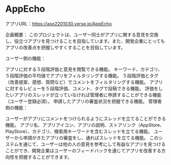 # AppEcho

アプリURL：https://aso2201030.verse.jp/AppEcho

企画概要：
このプロジェクトは、ユーザー同士がアプリに関する意見を交換し、役立つアプリを見つけることを目指しています。また、開発企業にとってもアプリの改善点を把握しやすくすることを目指しています。

ユーザー側の機能：

アプリに対する５段階評価と意見を閲覧できる機能。
キーワード、カテゴリ、５段階評価の平均値でアプリをフィルタリングする機能。
５段階評価とタグ（改善提案、感想、質問など）でコメントをフィルタリングする機能。
アプリに対するレビューを５段階評価、コメント、タグで投稿できる機能。
評価をしたいアプリのスレッドが立っていなければ管理者に申請することができる機能（ユーザー登録必須）。
申請したアプリの審査状況を把握できる機能。
管理者側の機能：

ユーザーがアプリにコメントをつけられるようにスレッドを立てることができる機能。
アプリ名、アプリアイコン、アプリの説明、ストアリンク（AppStore、PlayStore）、カテゴリ、検索用キーワードを含むスレッドを立てる機能。
ユーザーから申請がきたアプリの審査をし、通ればスレッドを立てる機能。
このシステムを通じて、ユーザーは他の人の意見を参考にして有益なアプリを見つけることができ、開発企業はユーザーのフィードバックを通じてアプリを改善する方向性を把握することができます。
